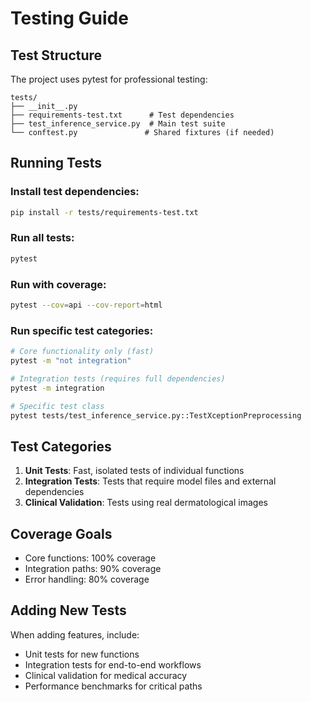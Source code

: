 # Testing Guide

## Test Structure

The project uses pytest for professional testing:

```
tests/
├── __init__.py
├── requirements-test.txt      # Test dependencies
├── test_inference_service.py  # Main test suite
└── conftest.py               # Shared fixtures (if needed)
```

## Running Tests

### Install test dependencies:
```bash
pip install -r tests/requirements-test.txt
```

### Run all tests:
```bash
pytest
```

### Run with coverage:
```bash
pytest --cov=api --cov-report=html
```

### Run specific test categories:
```bash
# Core functionality only (fast)
pytest -m "not integration"

# Integration tests (requires full dependencies)
pytest -m integration

# Specific test class
pytest tests/test_inference_service.py::TestXceptionPreprocessing
```

## Test Categories

1. **Unit Tests**: Fast, isolated tests of individual functions
2. **Integration Tests**: Tests that require model files and external dependencies
3. **Clinical Validation**: Tests using real dermatological images

## Coverage Goals

- Core functions: 100% coverage
- Integration paths: 90% coverage
- Error handling: 80% coverage

## Adding New Tests

When adding features, include:
- Unit tests for new functions
- Integration tests for end-to-end workflows
- Clinical validation for medical accuracy
- Performance benchmarks for critical paths